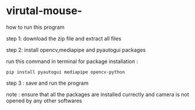 # virutal-mouse-

how to run this program

step 1: download the zip file and extract all files 

step 2: install opencv,mediapipe and pyautogui packages 

run this command in terminal for package installation :  
    
    pip install pyautogui mediapipe opencv-python

step 3 : save and run the program 

note : ensure that all the packages are installed currectly and camera is not opened by any other softwares
